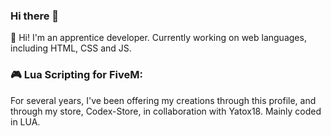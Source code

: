 ### Hi there 👋

👋 Hi! I'm an apprentice developer.
Currently working on web languages, including HTML, CSS and JS. 

### 🎮 Lua Scripting for FiveM:
For several years, I've been offering my creations through this profile, and through my store, Codex-Store, in collaboration with Yatox18. Mainly coded in LUA. 
